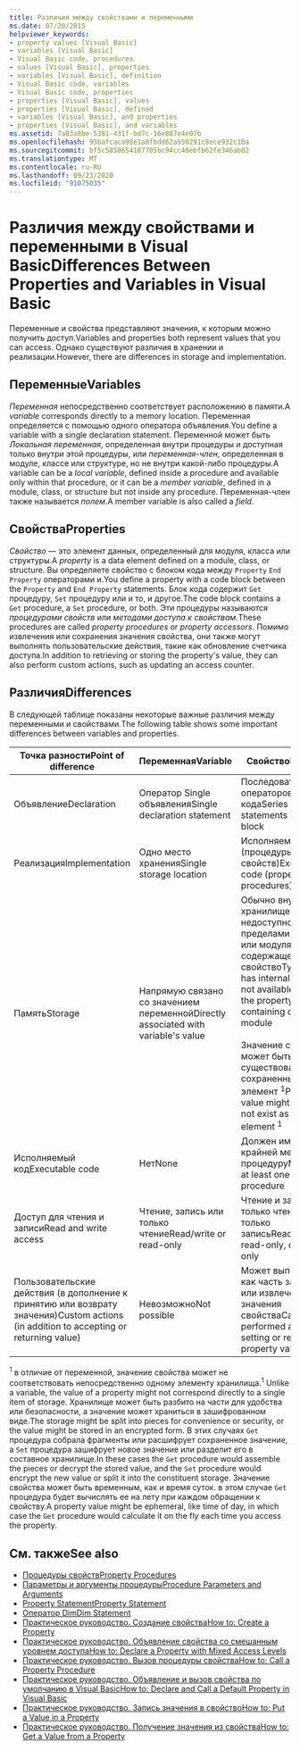 ```yaml
---
title: Различия между свойствами и переменными
ms.date: 07/20/2015
helpviewer_keywords:
- property values [Visual Basic]
- variables [Visual Basic]
- Visual Basic code, procedures
- values [Visual Basic], properties
- variables [Visual Basic], definition
- Visual Basic code, variables
- Visual Basic code, properties
- properties [Visual Basic], values
- properties [Visual Basic], defined
- variables [Visual Basic], and properties
- properties [Visual Basic], and variables
ms.assetid: 7a03a8be-5381-431f-bd7c-16e887e4e07b
ms.openlocfilehash: 95bafcaca98e1a0fbdd62a550291c8ece932c1ba
ms.sourcegitcommit: bf5c5850654187705bc94cc40ebfb62fe346ab02
ms.translationtype: MT
ms.contentlocale: ru-RU
ms.lasthandoff: 09/23/2020
ms.locfileid: "91075035"
---
```

# <a name="differences-between-properties-and-variables-in-visual-basic"></a><span data-ttu-id="08903-102">Различия между свойствами и переменными в Visual Basic</span><span class="sxs-lookup"><span data-stu-id="08903-102">Differences Between Properties and Variables in Visual Basic</span></span>

<span data-ttu-id="08903-103">Переменные и свойства представляют значения, к которым можно получить доступ.</span><span class="sxs-lookup"><span data-stu-id="08903-103">Variables and properties both represent values that you can access.</span></span> <span data-ttu-id="08903-104">Однако существуют различия в хранении и реализации.</span><span class="sxs-lookup"><span data-stu-id="08903-104">However, there are differences in storage and implementation.</span></span>  
  
## <a name="variables"></a><span data-ttu-id="08903-105">Переменные</span><span class="sxs-lookup"><span data-stu-id="08903-105">Variables</span></span>  

 <span data-ttu-id="08903-106">*Переменная* непосредственно соответствует расположению в памяти.</span><span class="sxs-lookup"><span data-stu-id="08903-106">A *variable* corresponds directly to a memory location.</span></span> <span data-ttu-id="08903-107">Переменная определяется с помощью одного оператора объявления.</span><span class="sxs-lookup"><span data-stu-id="08903-107">You define a variable with a single declaration statement.</span></span> <span data-ttu-id="08903-108">Переменной может быть *Локальная переменная*, определенная внутри процедуры и доступная только внутри этой процедуры, или *переменная-член*, определенная в модуле, классе или структуре, но не внутри какой-либо процедуры.</span><span class="sxs-lookup"><span data-stu-id="08903-108">A variable can be a *local variable*, defined inside a procedure and available only within that procedure, or it can be a *member variable*, defined in a module, class, or structure but not inside any procedure.</span></span> <span data-ttu-id="08903-109">Переменная-член также называется *полем*.</span><span class="sxs-lookup"><span data-stu-id="08903-109">A member variable is also called a *field*.</span></span>  
  
## <a name="properties"></a><span data-ttu-id="08903-110">Свойства</span><span class="sxs-lookup"><span data-stu-id="08903-110">Properties</span></span>  

 <span data-ttu-id="08903-111">*Свойство* — это элемент данных, определенный для модуля, класса или структуры.</span><span class="sxs-lookup"><span data-stu-id="08903-111">A *property* is a data element defined on a module, class, or structure.</span></span> <span data-ttu-id="08903-112">Вы определяете свойство с блоком кода между `Property` `End Property` операторами и.</span><span class="sxs-lookup"><span data-stu-id="08903-112">You define a property with a code block between the `Property` and `End Property` statements.</span></span> <span data-ttu-id="08903-113">Блок кода содержит `Get` процедуру, `Set` процедуру или и то, и другое.</span><span class="sxs-lookup"><span data-stu-id="08903-113">The code block contains a `Get` procedure, a `Set` procedure, or both.</span></span> <span data-ttu-id="08903-114">Эти процедуры называются *процедурами свойств* или *методами доступа к свойствам*.</span><span class="sxs-lookup"><span data-stu-id="08903-114">These procedures are called *property procedures* or *property accessors*.</span></span> <span data-ttu-id="08903-115">Помимо извлечения или сохранения значения свойства, они также могут выполнять пользовательские действия, такие как обновление счетчика доступа.</span><span class="sxs-lookup"><span data-stu-id="08903-115">In addition to retrieving or storing the property's value, they can also perform custom actions, such as updating an access counter.</span></span>  
  
## <a name="differences"></a><span data-ttu-id="08903-116">Различия</span><span class="sxs-lookup"><span data-stu-id="08903-116">Differences</span></span>  

 <span data-ttu-id="08903-117">В следующей таблице показаны некоторые важные различия между переменными и свойствами.</span><span class="sxs-lookup"><span data-stu-id="08903-117">The following table shows some important differences between variables and properties.</span></span>  
  
|<span data-ttu-id="08903-118">Точка разности</span><span class="sxs-lookup"><span data-stu-id="08903-118">Point of difference</span></span>|<span data-ttu-id="08903-119">Переменная</span><span class="sxs-lookup"><span data-stu-id="08903-119">Variable</span></span>|<span data-ttu-id="08903-120">Свойство</span><span class="sxs-lookup"><span data-stu-id="08903-120">Property</span></span>|  
|-------------------------|--------------|--------------|  
|<span data-ttu-id="08903-121">Объявление</span><span class="sxs-lookup"><span data-stu-id="08903-121">Declaration</span></span>|<span data-ttu-id="08903-122">Оператор Single объявления</span><span class="sxs-lookup"><span data-stu-id="08903-122">Single declaration statement</span></span>|<span data-ttu-id="08903-123">Последовательность операторов в блоке кода</span><span class="sxs-lookup"><span data-stu-id="08903-123">Series of statements in a code block</span></span>|  
|<span data-ttu-id="08903-124">Реализация</span><span class="sxs-lookup"><span data-stu-id="08903-124">Implementation</span></span>|<span data-ttu-id="08903-125">Одно место хранения</span><span class="sxs-lookup"><span data-stu-id="08903-125">Single storage location</span></span>|<span data-ttu-id="08903-126">Исполняемый код (процедуры свойств)</span><span class="sxs-lookup"><span data-stu-id="08903-126">Executable code (property procedures)</span></span>|  
|<span data-ttu-id="08903-127">Память</span><span class="sxs-lookup"><span data-stu-id="08903-127">Storage</span></span>|<span data-ttu-id="08903-128">Напрямую связано со значением переменной</span><span class="sxs-lookup"><span data-stu-id="08903-128">Directly associated with variable's value</span></span>|<span data-ttu-id="08903-129">Обычно внутренне хранилище недоступно за пределами класса или модуля, содержащего свойство</span><span class="sxs-lookup"><span data-stu-id="08903-129">Typically has internal storage not available outside the property's containing class or module</span></span><br /><br /> <span data-ttu-id="08903-130">Значение свойства может быть или не существовать как сохраненный элемент <sup>1</sup></span><span class="sxs-lookup"><span data-stu-id="08903-130">Property's value might or might not exist as a stored element <sup>1</sup></span></span>|  
|<span data-ttu-id="08903-131">Исполняемый код</span><span class="sxs-lookup"><span data-stu-id="08903-131">Executable code</span></span>|<span data-ttu-id="08903-132">Нет</span><span class="sxs-lookup"><span data-stu-id="08903-132">None</span></span>|<span data-ttu-id="08903-133">Должен иметь по крайней мере одну процедуру</span><span class="sxs-lookup"><span data-stu-id="08903-133">Must have at least one procedure</span></span>|  
|<span data-ttu-id="08903-134">Доступ для чтения и записи</span><span class="sxs-lookup"><span data-stu-id="08903-134">Read and write access</span></span>|<span data-ttu-id="08903-135">Чтение, запись или только чтение</span><span class="sxs-lookup"><span data-stu-id="08903-135">Read/write or read-only</span></span>|<span data-ttu-id="08903-136">Чтение и запись, только чтение или только запись</span><span class="sxs-lookup"><span data-stu-id="08903-136">Read/write, read-only, or write-only</span></span>|  
|<span data-ttu-id="08903-137">Пользовательские действия (в дополнение к принятию или возврату значения)</span><span class="sxs-lookup"><span data-stu-id="08903-137">Custom actions (in addition to accepting or returning value)</span></span>|<span data-ttu-id="08903-138">Невозможно</span><span class="sxs-lookup"><span data-stu-id="08903-138">Not possible</span></span>|<span data-ttu-id="08903-139">Может выполняться как часть задания или извлечения значения свойства</span><span class="sxs-lookup"><span data-stu-id="08903-139">Can be performed as part of setting or retrieving property value</span></span>|  
  
 <span data-ttu-id="08903-140"><sup>1</sup> в отличие от переменной, значение свойства может не соответствовать непосредственно одному элементу хранилища.</span><span class="sxs-lookup"><span data-stu-id="08903-140"><sup>1</sup> Unlike a variable, the value of a property might not correspond directly to a single item of storage.</span></span> <span data-ttu-id="08903-141">Хранилище может быть разбито на части для удобства или безопасности, а значение может храниться в зашифрованном виде.</span><span class="sxs-lookup"><span data-stu-id="08903-141">The storage might be split into pieces for convenience or security, or the value might be stored in an encrypted form.</span></span> <span data-ttu-id="08903-142">В этих случаях `Get` процедура собрала фрагменты или расшифрует сохраненное значение, а `Set` процедура зашифрует новое значение или разделит его в составное хранилище.</span><span class="sxs-lookup"><span data-stu-id="08903-142">In these cases the `Get` procedure would assemble the pieces or decrypt the stored value, and the `Set` procedure would encrypt the new value or split it into the constituent storage.</span></span> <span data-ttu-id="08903-143">Значение свойства может быть временным, как и время суток. в этом случае `Get` процедура будет вычислять ее на лету при каждом обращении к свойству.</span><span class="sxs-lookup"><span data-stu-id="08903-143">A property value might be ephemeral, like time of day, in which case the `Get` procedure would calculate it on the fly each time you access the property.</span></span>  
  
## <a name="see-also"></a><span data-ttu-id="08903-144">См. также</span><span class="sxs-lookup"><span data-stu-id="08903-144">See also</span></span>

- [<span data-ttu-id="08903-145">Процедуры свойств</span><span class="sxs-lookup"><span data-stu-id="08903-145">Property Procedures</span></span>](./property-procedures.md)
- [<span data-ttu-id="08903-146">Параметры и аргументы процедуры</span><span class="sxs-lookup"><span data-stu-id="08903-146">Procedure Parameters and Arguments</span></span>](./procedure-parameters-and-arguments.md)
- [<span data-ttu-id="08903-147">Property Statement</span><span class="sxs-lookup"><span data-stu-id="08903-147">Property Statement</span></span>](../../../language-reference/statements/property-statement.md)
- [<span data-ttu-id="08903-148">Оператор Dim</span><span class="sxs-lookup"><span data-stu-id="08903-148">Dim Statement</span></span>](../../../language-reference/statements/dim-statement.md)
- [<span data-ttu-id="08903-149">Практическое руководство. Создание свойства</span><span class="sxs-lookup"><span data-stu-id="08903-149">How to: Create a Property</span></span>](./how-to-create-a-property.md)
- [<span data-ttu-id="08903-150">Практическое руководство. Объявление свойства со смешанным уровнем доступа</span><span class="sxs-lookup"><span data-stu-id="08903-150">How to: Declare a Property with Mixed Access Levels</span></span>](./how-to-declare-a-property-with-mixed-access-levels.md)
- [<span data-ttu-id="08903-151">Практическое руководство. Вызов процедуры свойства</span><span class="sxs-lookup"><span data-stu-id="08903-151">How to: Call a Property Procedure</span></span>](./how-to-call-a-property-procedure.md)
- [<span data-ttu-id="08903-152">Практическое руководство. Объявление и вызов свойства по умолчанию в Visual Basic</span><span class="sxs-lookup"><span data-stu-id="08903-152">How to: Declare and Call a Default Property in Visual Basic</span></span>](./how-to-declare-and-call-a-default-property.md)
- [<span data-ttu-id="08903-153">Практическое руководство. Запись значения в свойство</span><span class="sxs-lookup"><span data-stu-id="08903-153">How to: Put a Value in a Property</span></span>](./how-to-put-a-value-in-a-property.md)
- [<span data-ttu-id="08903-154">Практическое руководство. Получение значения из свойства</span><span class="sxs-lookup"><span data-stu-id="08903-154">How to: Get a Value from a Property</span></span>](./how-to-get-a-value-from-a-property.md)
